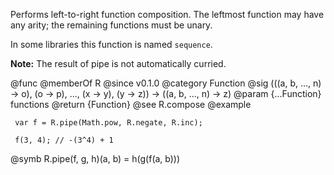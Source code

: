 Performs left-to-right function composition. The leftmost function may have
any arity; the remaining functions must be unary.

In some libraries this function is named `sequence`.

**Note:** The result of pipe is not automatically curried.

@func
@memberOf R
@since v0.1.0
@category Function
@sig (((a, b, ..., n) -> o), (o -> p), ..., (x -> y), (y -> z)) -> ((a, b, ..., n) -> z)
@param {...Function} functions
@return {Function}
@see R.compose
@example

     var f = R.pipe(Math.pow, R.negate, R.inc);

     f(3, 4); // -(3^4) + 1
@symb R.pipe(f, g, h)(a, b) = h(g(f(a, b)))
